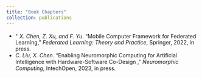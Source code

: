 ```yaml
---
title: "Book Chapters"
collection: publications
---
```


- <sup>◦</sup> <em>X. Chen, Z. Xu, and F. Yu</em>. “Mobile Computer Framework for Federated Learning,” <em>Federated Learning: Theory and Practice</em>, Springer, 2022, in press. 
- <em>C. Liu, X. Chen</em>. “Enabling Neuromorphic Computing for Artificial Intelligence with Hardware-Software Co-Design ,” <em>Neuromorphic Computing</em>, IntechOpen, 2023, in press. 